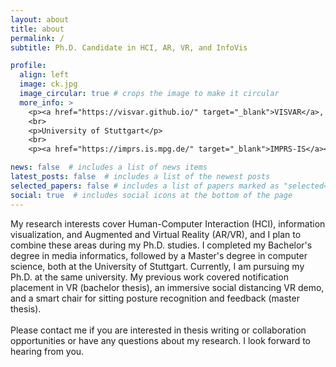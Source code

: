 ```yaml
---
layout: about
title: about
permalink: /
subtitle: Ph.D. Candidate in HCI, AR, VR, and InfoVis

profile:
  align: left
  image: ck.jpg
  image_circular: true # crops the image to make it circular
  more_info: >
    <p><a href="https://visvar.github.io/" target="_blank">VISVAR</a>, <a href="https://www.visus.uni-stuttgart.de/" target="_blank">Visualization Research Center (VISUS)</a></p>
    <br>
    <p>University of Stuttgart</p>
    <br>
    <p><a href="https://imprs.is.mpg.de/" target="_blank">IMPRS-IS</a></p>

news: false  # includes a list of news items
latest_posts: false  # includes a list of the newest posts
selected_papers: false # includes a list of papers marked as "selected={true}"
social: true  # includes social icons at the bottom of the page
---
```


My research interests cover Human-Computer Interaction (HCI), information visualization, and Augmented and Virtual Reality (AR/VR), and I plan to combine these areas during my Ph.D. studies. I completed my Bachelor's degree in media informatics, followed by a Master's degree in computer science, both at the University of Stuttgart. Currently, I am pursuing my Ph.D. at the same university. My previous work covered notification placement in VR (bachelor thesis), an immersive social distancing VR demo, and a smart chair for sitting posture recognition and feedback (master thesis).
<br><br>
Please contact me if you are interested in thesis writing or collaboration opportunities or have any questions about my research.
I look forward to hearing from you.